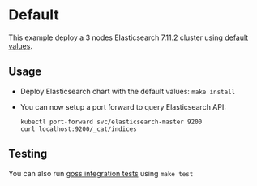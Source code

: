# Default

This example deploy a 3 nodes Elasticsearch 7.11.2 cluster using
[default values][].


## Usage

* Deploy Elasticsearch chart with the default values: `make install`

* You can now setup a port forward to query Elasticsearch API:

  ```
  kubectl port-forward svc/elasticsearch-master 9200
  curl localhost:9200/_cat/indices
  ```


## Testing

You can also run [goss integration tests][] using `make test`


[goss integration tests]: https://github.com/elastic/helm-charts/tree/7.11/elasticsearch/examples/default/test/goss.yaml
[default values]: https://github.com/elastic/helm-charts/tree/7.11/elasticsearch/values.yaml
